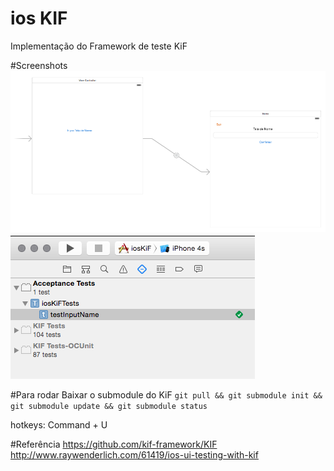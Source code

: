 # ios KIF

Implementação do Framework de teste KiF

#Screenshots
<img src="https://raw.githubusercontent.com/emilianoeloi/ios-kif/master/docs/project.png">
<img src="https://raw.githubusercontent.com/emilianoeloi/ios-kif/master/docs/tests.png">

#Para rodar
Baixar o submodule do KiF
```git pull && git submodule init && git submodule update && git submodule status```

hotkeys: Command + U

#Referência
https://github.com/kif-framework/KIF
http://www.raywenderlich.com/61419/ios-ui-testing-with-kif
